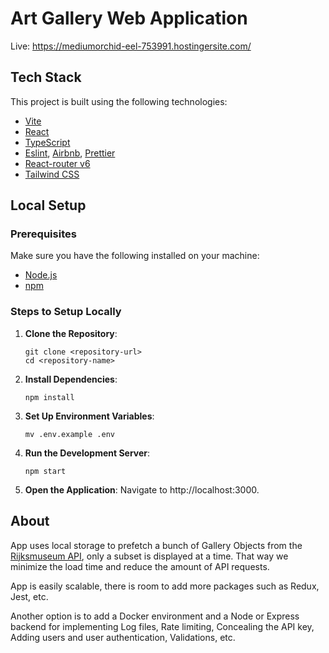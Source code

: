# Art Gallery Web Application
Live: https://mediumorchid-eel-753991.hostingersite.com/

## Tech Stack

This project is built using the following technologies:

- [Vite](https://vitejs.dev/)
- [React](https://reactjs.org/)
- [TypeScript](https://www.typescriptlang.org/)
- [Eslint](https://eslint.org/), [Airbnb](https://github.com/airbnb/javascript), [Prettier](https://prettier.io/)
- [React-router v6](https://reactrouter.com/en/main)
- [Tailwind CSS](https://v1.tailwindcss.com/)

## Local Setup

### Prerequisites

Make sure you have the following installed on your machine:

- [Node.js](https://nodejs.org/)
- [npm](https://www.npmjs.com/)

### Steps to Setup Locally

1. **Clone the Repository**:
   ```
   git clone <repository-url>
   cd <repository-name>
   ```
2. **Install Dependencies**:
   ```
   npm install
   ```
3. **Set Up Environment Variables**:
   ```
   mv .env.example .env
   ```
4. **Run the Development Server**:
   ```
   npm start
   ```
5. **Open the Application**:
   Navigate to http://localhost:3000.

## About

App uses local storage to prefetch a bunch of Gallery Objects from the [Rijksmuseum API](https://data.rijksmuseum.nl/object-metadata/api/), only a subset is displayed at a time.
That way we minimize the load time and reduce the amount of API requests.

App is easily scalable, there is room to add more packages such as Redux, Jest, etc.

Another option is to add a Docker environment and a Node or Express backend for implementing Log files, Rate limiting, Concealing the API key, Adding users and user authentication, Validations, etc.
